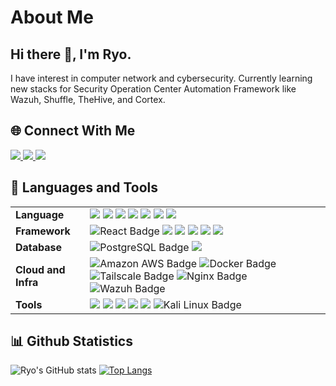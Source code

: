 <div align="center">
<h1 style="text-align:left;">About Me</h1>

</div>

<div>

<h2>Hi there 👋, I'm Ryo.  </h2>
I have interest in computer network and cybersecurity. Currently learning new stacks for Security Operation Center Automation Framework like Wazuh, Shuffle, TheHive, and Cortex. 
</div>


<h2 align="left">🌐 Connect With Me</h2>
<p align="left">
<a href="https://linkedin.com/in/ryoaditarta">
<img src="https://img.shields.io/badge/LinkedIn-0077B5?style=for-the-badge&logo=linkedin&logoColor=white">
</a>
<a href="https://instagram.com/ryoaditarta">
<img src="https://img.shields.io/badge/Instagram-E4405F?style=for-the-badge&logo=instagram&logoColor=white">
</a>
<a href="https://codeforces.com/profile/BCC_R">
<img src="https://img.shields.io/badge/Codeforces-445f9d?style=for-the-badge&logo=Codeforces&logoColor=white">
</a>
</p>

<h2 align="left">🧰 Languages and Tools</h2>

<table>
  <tr>
    <td><b>Language</b></td>
    <td>
      <img src="https://img.shields.io/badge/PHP-777BB4?style=for-the-badge&logo=php&logoColor=white">
      <img src="https://img.shields.io/badge/Kotlin-0095D5?&style=for-the-badge&logo=kotlin&logoColor=white">
      <img src="https://img.shields.io/badge/Java-ED8B00?style=for-the-badge&logo=openjdk&logoColor=white">
      <img src="https://img.shields.io/badge/C%2B%2B-00599C?style=for-the-badge&logo=c%2B%2B&logoColor=white">
      <img src="https://img.shields.io/badge/JavaScript-007ACC?style=for-the-badge&logo=javascript&logoColor=white">
      <img src="https://img.shields.io/badge/Python-14354C?style=for-the-badge&logo=python&logoColor=white">
      <img src="https://img.shields.io/badge/Shell_Script-121011?style=for-the-badge&logo=gnu-bash&logoColor=white">
    </td>
  </tr>
  <tr>
    <td><b>Framework</b></td>
    <td>
      <img src="https://img.shields.io/badge/React-61DAFB?logo=react&logoColor=000&style=for-the-badge" alt="React Badge"></img>
      <img src="https://img.shields.io/badge/React_Native-20232A?style=for-the-badge&logo=react&logoColor=61DAFB"></img>
      <img src="https://img.shields.io/badge/Laravel-FF2D20?style=for-the-badge&logo=laravel&logoColor=white">
      <img src="https://img.shields.io/badge/Tailwind_CSS-38B2AC?style=for-the-badge&logo=tailwind-css&logoColor=white">
      <img src="https://img.shields.io/badge/Vue.js-35495E?style=for-the-badge&logo=vue.js&logoColor=4FC08D">
      <img src="https://img.shields.io/badge/Bootstrap-563D7C?style=for-the-badge&logo=bootstrap&logoColor=white    ">
    </td>
  </tr>
  <tr>
    <td><b>Database</b></td>
    <td>
      <img src="https://img.shields.io/badge/MySQL-00000F?style=for-the-badge&logo=mysql&logoColor=white" alt="PostgreSQL Badge"></img>
      <img src="https://img.shields.io/badge/Firebase-039BE5?style=for-the-badge&logo=Firebase&logoColor=white">
    </td>
  </tr>
  <tr>
    <td><b>Cloud and Infra</b></td>
    <td>
            <img src="https://img.shields.io/badge/Amazon%20AWS-232F3E?logo=amazonaws&logoColor=fff&style=for-the-badge" alt="Amazon AWS Badge"></img>
            <img src="https://img.shields.io/badge/Docker-2496ED?logo=docker&logoColor=fff&style=for-the-badge" alt="Docker Badge"></img>
            <img src="https://img.shields.io/badge/Tailscale-0057FF?logo=tailscale&logoColor=white&style=for-the-badge" alt="Tailscale Badge">
            <img src="https://img.shields.io/badge/NGINX-009639?logo=nginx&logoColor=fff&style=for-the-badge" alt="Nginx Badge"></img>
            <img src="https://img.shields.io/badge/Wazuh-5A0FC8?logo=wazuh&logoColor=white&style=for-the-badge" alt="Wazuh Badge">
    </td>
  </tr>
  <tr>
    <td><b>Tools</b></td>
    <td>
      <img src="https://img.shields.io/badge/VirtualBox-183A61?logo=virtualbox&logoColor=white&style=for-the-badge">
      <img src="https://img.shields.io/badge/Ubuntu-E95420?style=for-the-badge&logo=ubuntu&logoColor=white">
      <img src="https://img.shields.io/badge/Arduino_IDE-00979D?style=for-the-badge&logo=arduino&logoColor=white">
      <img src="https://img.shields.io/badge/Android_Studio-3DDC84?style=for-the-badge&logo=android-studio&logoColor=white">
      <img src="https://img.shields.io/badge/VIM-%2311AB00.svg?&style=for-the-badge&logo=vim&logoColor=white">
      <img src="https://img.shields.io/badge/Kali_Linux-557C94?style=for-the-badge&logo=kalilinux&logoColor=white" alt="Kali Linux Badge">
    </td>
  </tr>
</table>

<!-- 
<h2>🗃️ Alt Github Account </h2>

<p style="font-size:14px;">
If you are looking for my university source code, you might found what you're looking for in this alt github account : <a href="https://github.com/dvnf10cpp">Alt Github</a>
</p> -->


<h2>📊 Github Statistics </h2>  
  
![Ryo's GitHub stats](https://github-readme-stats.vercel.app/api?username=ryoaditarta&show_iconstrue&theme=holi)
[![Top Langs](https://github-readme-stats.vercel.app/api/top-langs/?username=ryoaditarta&layout=compact&theme=holi)](https://github-readme-stats.vercel.app/api/top-langs/?username=ryoaditarta&theme=neon&layout=compact)
